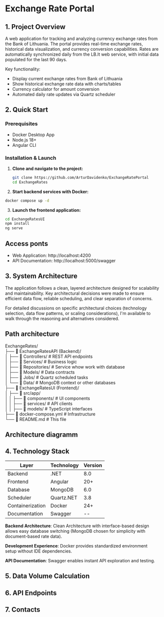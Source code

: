 # Exchange Rate Portal

## 1. Project Overview
A web application for tracking and analyzing currency exchange rates from the Bank of Lithuania. 
The portal provides real-time exchange rates, historical data visualization, and currency conversion capabilities. 
Rates are automatically synchronized daily from the LB.lt web service, with initial data populated for the last 90 days.

Key functionality:
- Display current exchange rates from Bank of Lithuania
- Show historical exchange rate data with charts/tables
- Currency calculator for amount conversion
- Automated daily rate updates via Quartz scheduler

## 2. Quick Start

### Prerequisites
- Docker Desktop App
- Node.js 18+ 
- Angular CLI

### Installation & Launch

1. **Clone and navigate to the project:**
   ```bash
   git clone https://github.com/ArturDavidenko/ExchangeRatePortal
   cd ExchangeRates
   ```
   
2. **Start backend services with Docker:**
  ```bash
  docker compose up -d
  ```

3. **Launch the frontend application:**
  ```bash
  cd ExchangeRatesUI
  npm install
  ng serve
  ```

## Access ponts

- Web Application: http://localhost:4200
- API Documentation: http://localhost:5000/swagger
  
## 3. System Architecture  

The application follows a clean, layered architecture designed for scalability and maintainability. 
Key architectural decisions were made to ensure efficient data flow, reliable scheduling, and clear separation of concerns.

For detailed discussions on specific architectural choices (technology selection, data flow patterns, 
or scaling considerations), I'm available to walk through the reasoning and alternatives considered.

## Path architecture

ExchangeRates/  
├── 📂 ExchangeRatesAPI (Backend)/  
│ ├── 📂 Controllers/ # REST API endpoints  
│ ├── 📂 Services/ # Business logic  
│ ├── 📂 Repositories/ # Service whow work with database  
│ ├── 📂 Models/ # Data contracts  
│ ├── 📂 Jobs/ # Quartz scheduled tasks  
│ └── 📂 Data/ # MongoDB context or other databases  
├── 📂 ExchangeRatesUI (Frontend)/  
│ ├── 📂 src/app/  
│ │ ├── 📂 components/ # UI components  
│ │ ├── 📂 services/ # API clients  
│ │ ├── 📂 models/ # TypeScript interfaces  
├── 📄 docker-compose.yml # Infrastructure  
└── 📄 README.md # This file  

## Architecture diagramm




## 4. Technology Stack
| Layer | Technology | Version |
|-------|------------|---------|
| Backend | .NET | 8.0 |
| Frontend | Angular | 20+ |
| Database | MongoDB | 6.0 |
| Scheduler | Quartz.NET | 3.8 |
| Containerization | Docker | 24+ |
| Documentation | Swagger | -- |

**Backend Architecture**: Clean Architecture with interface-based design allows easy database switching (MongoDB chosen for simplicity with document-based rate data).

**Development Experience**: Docker provides standardized environment setup without IDE dependencies.

**API Documentation**: Swagger enables instant API exploration and testing.


## 5. Data Volume Calculation




## 6. API Endpoints

## 7. Contacts


